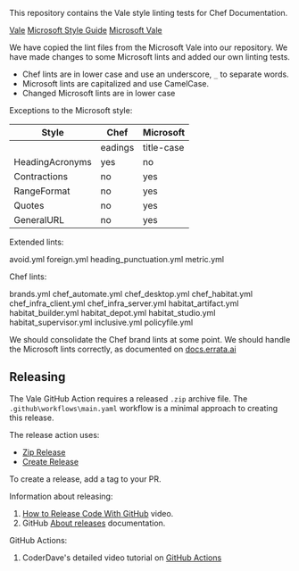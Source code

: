 This repository contains the Vale style linting tests for Chef Documentation.

[Vale](https://docs.errata.ai/)
[Microsoft Style Guide](https://docs.microsoft.com/en-us/style-guide/welcome/)
[Microsoft Vale](https://github.com/errata-ai/Microsoft)

We have copied the lint files from the Microsoft Vale into our repository. We have made changes to some Microsoft lints and added our own linting tests.

- Chef lints are in lower case and use an underscore, `_` to separate words.
- Microsoft lints are capitalized and use CamelCase.
- Changed Microsoft lints are in lower case

Exceptions to the Microsoft style:

|Style|Chef|Microsoft|
|-----|----|---------|
||eadings|title-case|sentence-case|
|HeadingAcronyms|yes|no|
|Contractions|no|yes|
|RangeFormat|no|yes|
|Quotes|no|yes|
|GeneralURL|no|yes|

Extended lints:

avoid.yml
foreign.yml
heading_punctuation.yml
metric.yml

Chef lints:

brands.yml
chef_automate.yml
chef_desktop.yml
chef_habitat.yml
chef_infra_client.yml
chef_infra_server.yml
habitat_artifact.yml
habitat_builder.yml
habitat_depot.yml
habitat_studio.yml
habitat_supervisor.yml
inclusive.yml
policyfile.yml

We should consolidate the Chef brand lints at some point.
We should handle the Microsoft lints correctly, as documented on [docs.errata.ai](https://docs.errata.ai/vale/config)

## Releasing

The Vale GitHub Action requires a released `.zip` archive file. The `.github\workflows\main.yaml` workflow is a minimal approach to creating this release.

The release action uses:

- [Zip Release](https://github.com/marketplace/actions/zip-release)
- [Create Release](https://github.com/marketplace/actions/create-release)

To create a release, add a tag to your PR.

Information about releasing:

1. [How to Release Code With GitHub](https://youtu.be/Ob9llA_QhQY) video.
1. GitHub [About releases](https://docs.github.com/en/repositories/releasing-projects-on-github/about-releases) documentation.

GitHub Actions:

1. CoderDave's detailed video tutorial on [GitHub Actions](https://youtu.be/TLB5MY9BBa4)
